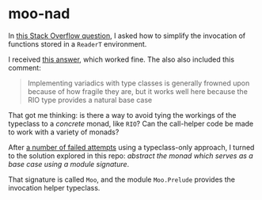 # moo-nad

In [this Stack Overflow
question](https://stackoverflow.com/questions/61642492/simplifying-the-invocation-of-functions-stored-inside-an-readert-environment),
I asked how to simplify the invocation of functions stored in a `ReaderT`
environment.

I received [this answer](https://stackoverflow.com/a/61642757/1364288), which
worked fine. The also also included this comment:

> Implementing variadics with type classes is generally frowned upon because of
> how fragile they are, but it works well here because the RIO type provides a
> natural base case

That got me thinking: is there a way to avoid tying the workings of the
typeclass to a *concrete* monad, like `RIO`? Can the call-helper code be made
to work with a variety of monads?

After [a number of failed attempts](https://github.com/danidiaz/dep-t/issues/1)
using a typeclass-only approach, I turned to the solution explored in this
repo: *abstract the monad which serves as a base case using a module
signature*.

That signature is called `Moo`, and the module `Moo.Prelude` provides the
invocation helper typeclass.


